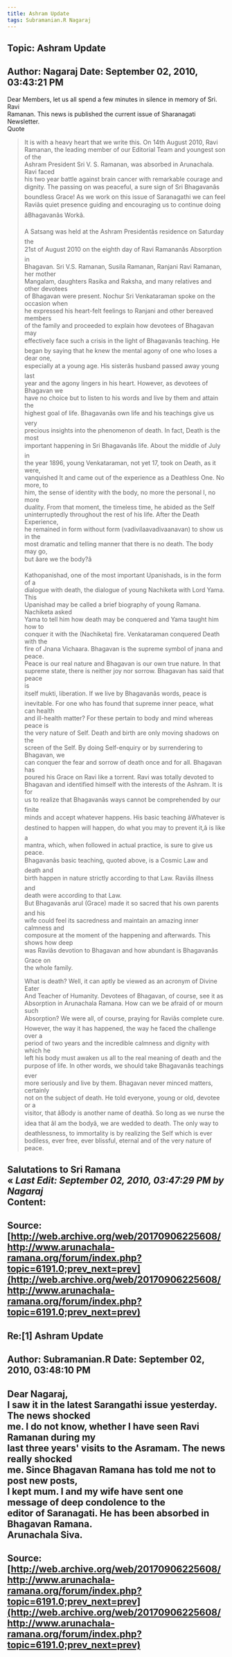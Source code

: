 ```yaml
--- 
title: Ashram Update   
tags: Subramanian.R Nagaraj  
---  
```

## Topic: Ashram Update  
Author: Nagaraj             Date: September 02, 2010, 03:43:21 PM  
---  
Dear Members, let us all spend a few minutes in silence in memory of Sri. Ravi  
Ramanan. This news is published the current issue of Sharanagati Newsletter.   
Quote  
> It is with a heavy heart that we write this. On 14th August 2010, Ravi  
> Ramanan, the leading member of our Editorial Team and youngest son of the  
> Ashram President Sri V. S. Ramanan, was absorbed in Arunachala. Ravi faced  
> his two year battle against brain cancer with remarkable courage and  
> dignity. The passing on was peaceful, a sure sign of Sri Bhagavanâs  
> boundless Grace! As we work on this issue of Saranagathi we can feel  
> Raviâs quiet presence guiding and encouraging us to continue doing  
> âBhagavanâs Workâ.   
>   
> A Satsang was held at the Ashram Presidentâs residence on Saturday the  
> 21st of August 2010 on the eighth day of Ravi Ramananâs Absorption in  
> Bhagavan. Sri V.S. Ramanan, Susila Ramanan, Ranjani Ravi Ramanan, her mother  
> Mangalam, daughters Rasika and Raksha, and many relatives and other devotees  
> of Bhagavan were present. Nochur Sri Venkataraman spoke on the occasion when  
> he expressed his heart-felt feelings to Ranjani and other bereaved members  
> of the family and proceeded to explain how devotees of Bhagavan may  
> effectively face such a crisis in the light of Bhagavanâs teaching. He  
> began by saying that he knew the mental agony of one who loses a dear one,  
> especially at a young age. His sisterâs husband passed away young last  
> year and the agony lingers in his heart. However, as devotees of Bhagavan we  
> have no choice but to listen to his words and live by them and attain the  
> highest goal of life. Bhagavanâs own life and his teachings give us very  
> precious insights into the phenomenon of death. In fact, Death is the most  
> important happening in Sri Bhagavanâs life. About the middle of July in  
> the year 1896, young Venkataraman, not yet 17, took on Death, as it were,  
> vanquished It and came out of the experience as a Deathless One. No more, to  
> him, the sense of identity with the body, no more the personal I, no more  
> duality. From that moment, the timeless time, he abided as the Self  
> uninterruptedly throughout the rest of his life. After the Death Experience,  
> he remained in form without form (vadivilaavadivaanavan) to show us in the  
> most dramatic and telling manner that there is no death. The body may go,  
> but âare we the body?â   
>   
> Kathopanishad, one of the most important Upanishads, is in the form of a  
> dialogue with death, the dialogue of young Nachiketa with Lord Yama. This  
> Upanishad may be called a brief biography of young Ramana. Nachiketa asked  
> Yama to tell him how death may be conquered and Yama taught him how to   
> conquer it with the (Nachiketa) fire. Venkataraman conquered Death with the  
> fire of Jnana Vichaara. Bhagavan is the supreme symbol of jnana and peace.  
> Peace is our real nature and Bhagavan is our own true nature. In that  
> supreme state, there is neither joy nor sorrow. Bhagavan has said that peace  
> is   
> itself mukti, liberation. If we live by Bhagavanâs words, peace is  
> inevitable. For one who has found that supreme inner peace, what can health  
> and ill-health matter? For these pertain to body and mind whereas peace is  
> the very nature of Self. Death and birth are only moving shadows on the  
> screen of the Self. By doing Self-enquiry or by surrendering to Bhagavan, we  
> can conquer the fear and sorrow of death once and for all. Bhagavan has  
> poured his Grace on Ravi like a torrent. Ravi was totally devoted to  
> Bhagavan and identified himself with the interests of the Ashram. It is for  
> us to realize that Bhagavanâs ways cannot be comprehended by our finite  
> minds and accept whatever happens. His basic teaching âWhatever is  
> destined to happen will happen, do what you may to prevent it,â is like a  
> mantra, which, when followed in actual practice, is sure to give us peace.  
> Bhagavanâs basic teaching, quoted above, is a Cosmic Law and death and  
> birth happen in nature strictly according to that Law. Raviâs illness and  
> death were according to that Law.   
> But Bhagavanâs arul (Grace) made it so sacred that his own parents and his  
> wife could feel its sacredness and maintain an amazing inner calmness and  
> composure at the moment of the happening and afterwards. This shows how deep  
> was Raviâs devotion to Bhagavan and how abundant is Bhagavanâs Grace on  
> the whole family.   
>   
> What is death? Well, it can aptly be viewed as an acronym of Divine Eater  
> And Teacher of Humanity. Devotees of Bhagavan, of course, see it as  
> Absorption in Arunachala Ramana. How can we be afraid of or mourn such  
> Absorption? We were all, of course, praying for Raviâs complete cure.  
> However, the way it has happened, the way he faced the challenge over a  
> period of two years and the incredible calmness and dignity with which he  
> left his body must awaken us all to the real meaning of death and the  
> purpose of life. In other words, we should take Bhagavanâs teachings ever  
> more seriously and live by them. Bhagavan never minced matters, certainly  
> not on the subject of death. He told everyone, young or old, devotee or a  
> visitor, that âBody is another name of deathâ. So long as we nurse the  
> idea that âI am the bodyâ, we are wedded to death. The only way to  
> deathlessness, to immortality is by realizing the Self which is ever  
> bodiless, ever free, ever blissful, eternal and of the very nature of peace.   
>  
Salutations to Sri Ramana  
« _Last Edit: September 02, 2010, 03:47:29 PM by Nagaraj_  
Content:
 ---  
Source:[http://web.archive.org/web/20170906225608/http://www.arunachala-ramana.org/forum/index.php?topic=6191.0;prev_next=prev](http://web.archive.org/web/20170906225608/http://www.arunachala-ramana.org/forum/index.php?topic=6191.0;prev_next=prev)   
---  

## Re:[1] Ashram Update  
Author: Subramanian.R       Date: September 02, 2010, 03:48:10 PM  
---  
Dear Nagaraj,   
I saw it in the latest Sarangathi issue yesterday. The news shocked   
me. I do not know, whether I have seen Ravi Ramanan during my   
last three years' visits to the Asramam. The news really shocked   
me. Since Bhagavan Ramana has told me not to post new posts,   
I kept mum. I and my wife have sent one message of deep condolence to the  
editor of Saranagati. He has been absorbed in Bhagavan Ramana.   
Arunachala Siva.
 ---  
Source:[http://web.archive.org/web/20170906225608/http://www.arunachala-ramana.org/forum/index.php?topic=6191.0;prev_next=prev](http://web.archive.org/web/20170906225608/http://www.arunachala-ramana.org/forum/index.php?topic=6191.0;prev_next=prev)   
---  

